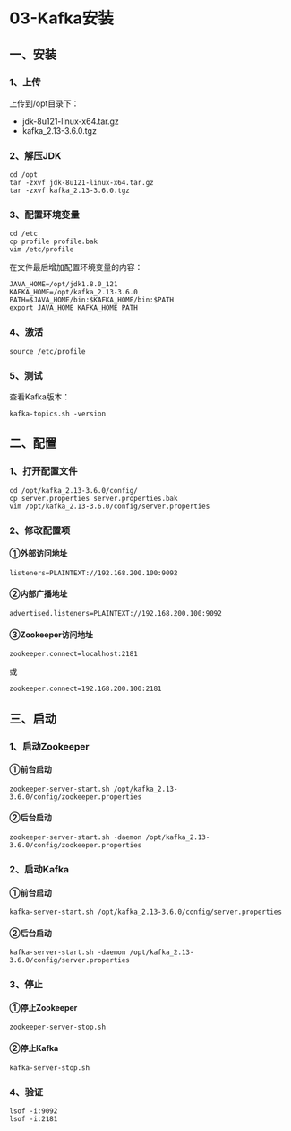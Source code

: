 # 03-Kafka安装

## 一、安装

### 1、上传

上传到/opt目录下：

- jdk-8u121-linux-x64.tar.gz
- kafka_2.13-3.6.0.tgz



### 2、解压JDK

```shell
cd /opt
tar -zxvf jdk-8u121-linux-x64.tar.gz
tar -zxvf kafka_2.13-3.6.0.tgz
```



### 3、配置环境变量

```shell
cd /etc
cp profile profile.bak
vim /etc/profile
```



在文件最后增加配置环境变量的内容：

```shell
JAVA_HOME=/opt/jdk1.8.0_121
KAFKA_HOME=/opt/kafka_2.13-3.6.0
PATH=$JAVA_HOME/bin:$KAFKA_HOME/bin:$PATH
export JAVA_HOME KAFKA_HOME PATH
```



### 4、激活

```shell
source /etc/profile
```



### 5、测试

查看Kafka版本：

```shell
kafka-topics.sh -version
```



## 二、配置

### 1、打开配置文件

```shell
cd /opt/kafka_2.13-3.6.0/config/
cp server.properties server.properties.bak
vim /opt/kafka_2.13-3.6.0/config/server.properties
```



### 2、修改配置项

#### ①外部访问地址

```properties
listeners=PLAINTEXT://192.168.200.100:9092
```



#### ②内部广播地址

```properties
advertised.listeners=PLAINTEXT://192.168.200.100:9092
```



#### ③Zookeeper访问地址

```properties
zookeeper.connect=localhost:2181
```

或

```properties
zookeeper.connect=192.168.200.100:2181
```



## 三、启动

### 1、启动Zookeeper

#### ①前台启动

```shell
zookeeper-server-start.sh /opt/kafka_2.13-3.6.0/config/zookeeper.properties
```



#### ②后台启动

```shell
zookeeper-server-start.sh -daemon /opt/kafka_2.13-3.6.0/config/zookeeper.properties
```



### 2、启动Kafka

#### ①前台启动

```shell
kafka-server-start.sh /opt/kafka_2.13-3.6.0/config/server.properties
```



#### ②后台启动

```shell
kafka-server-start.sh -daemon /opt/kafka_2.13-3.6.0/config/server.properties
```



### 3、停止

#### ①停止Zookeeper

```shell
zookeeper-server-stop.sh
```



#### ②停止Kafka

```shell
kafka-server-stop.sh
```



### 4、验证

```shell
lsof -i:9092
lsof -i:2181
```

